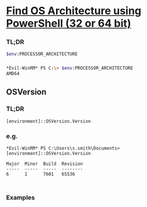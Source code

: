 # [Find OS Architecture using PowerShell (32 or 64 bit)](https://ridicurious.com/2018/10/17/4-ways-to-find-os-architecture-using-powershell-32-or-64-bit/)

### TL;DR
```sh
$env:PROCESSOR_ARCHITECTURE
```

### 
```sh
*Evil-WinRM* PS C:\> $env:PROCESSOR_ARCHITECTURE
AMD64
```

## OSVersion
### TL;DR
```
[environment]::OSVersion.Version
```

### e.g.
```
*Evil-WinRM* PS C:\Users\s.smith\Documents> [environment]::OSVersion.Version

Major  Minor  Build  Revision
-----  -----  -----  --------
6      1      7601   65536
```

### 
```

```

### Examples
```

```

### 
```

```

### 
```

```

### 
```

```

### 
```

```

### 
```

```